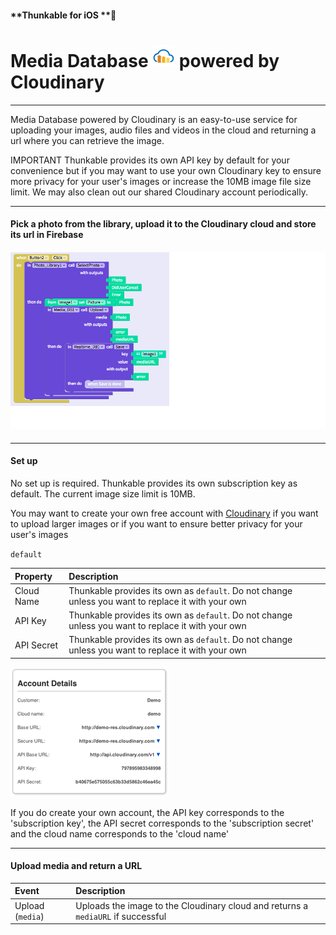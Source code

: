 #### **Thunkable for iOS **

# Media Database ![](/assets/cloudinary-icon.png) powered by Cloudinary

---

Media Database powered by Cloudinary is an easy-to-use service for uploading your images, audio files and videos in the cloud and returning a url where you can retrieve the image.

IMPORTANT Thunkable provides its own API key by default for your convenience but if you may want to use your own Cloudinary key to ensure more privacy for your user's images or increase the 10MB image file size limit. We may also clean out our shared Cloudinary account periodically.

---

#### Pick a photo from the library, upload it to the Cloudinary cloud and store its url in Firebase

#### ![](/assets/media-db-cloudinary-fig-1.png)

---

#### Set up

No set up is required. Thunkable provides its own subscription key as default. The current image size limit is 10MB.

You may want to create your own free account with [Cloudinary](http://cloudinary.com/) if you want to upload larger images or if you want to ensure better privacy for your user's images

`default`

| Property | Description |
| :--- | :--- |
| Cloud Name | Thunkable provides its own as `default`. Do not change unless you want to replace it with your own |
| API Key | Thunkable provides its own as `default`. Do not change unless you want to replace it with your own |
| API Secret | Thunkable provides its own as `default`. Do not change unless you want to replace it with your own |

![](/assets/cloudinary-account.png)

If you do create your own account, the API key corresponds to the 'subscription key', the API secret corresponds to the 'subscription secret' and the cloud name corresponds to the 'cloud name'

---

#### Upload media and return a URL

| Event | Description |
| :--- | :--- |
| Upload \(`media`\) | Uploads the image to the Cloudinary cloud and returns a `mediaURL` if successful |



